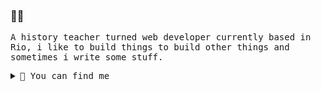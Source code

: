 ### 👋🥝
<samp>

A history teacher turned web developer currently based in Rio, i like to build things to build other things and sometimes i write some stuff.

<details>
  <summary>🦀 You can find me</summary>
  <br>
  
 [<img src='https://cdn.jsdelivr.net/npm/simple-icons@3.0.1/icons/linkedin.svg' alt='Linkedin' height='20' style="margin-right: 10px">](https://www.linkedin.com/in/erick-rosa-1465a07a/) [<img src='https://cdn.jsdelivr.net/npm/simple-icons@3.0.1/icons/instagram.svg' alt='Instagram' height='20'>](https://www.instagram.com/erickrozza/)
  <br>  
#### 🐙 Feel free to contact me and thanks for visiting.
</samp>
 
